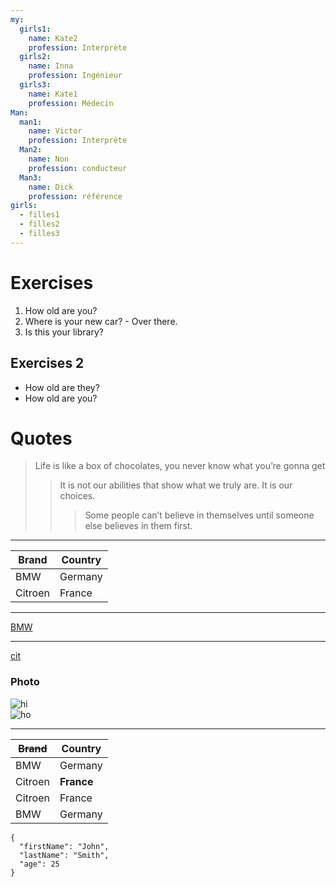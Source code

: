 ```yaml
---
my:
  girls1:
    name: Kate2
    profession: Interprète
  girls2:
    name: Inna
    profession: Ingénieur
  girls3:
    name: Kate1
    profession: Médecin
Man:
  man1:
    name: Victor
    profession: Interprète
  Man2:
    name: Non
    profession: conducteur
  Man3:
    name: Dick
    profession: référence
girls:
  - filles1
  - filles2
  - filles3
---
```


# Exercises 
1. How old are you?
2. Where is your new car? - Over there.
3. Is this your library?
## Exercises 2
* How old are they?
* How old are you?
# Quotes
> Life is like a box of chocolates, you never know what you’re gonna get 
>> It is not our abilities that show what we truly are. It is our choices.
>>> Some people can’t believe in themselves until someone else believes in them first.
***
|Brand  | Country|
|------ | -------|
|BMW    | Germany|
|Citroen| France |
---
[BMW](https://autoidea.by/)
***
[cit](https://www.citroen.by/)  

### Photo
![hi](https://drive.google.com/file/d/1DOGDrudAldfgJeLKgOGoblgRM0CcIjv_/view?usp=sharing "this is the tooltip")  
![ho](https://drive.google.com/file/d/192JoAyqDkddY_35FYzuDgaItdI2U_6gm/view?usp=sharing)  
***
| ~~Brand~~  | Country |
| ------ | ------- |
| BMW    | Germany |
| Citroen| **France**  |
| Citroen| France  |
| BMW    | Germany |
 
~~~
{
  "firstName": "John",
  "lastName": "Smith",
  "age": 25
}
~~~

